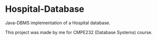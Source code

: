 # Hospital-Database
Java-DBMS implementation of a Hospital database.

This project was made by me for CMPE232 (Database Systems) course.
